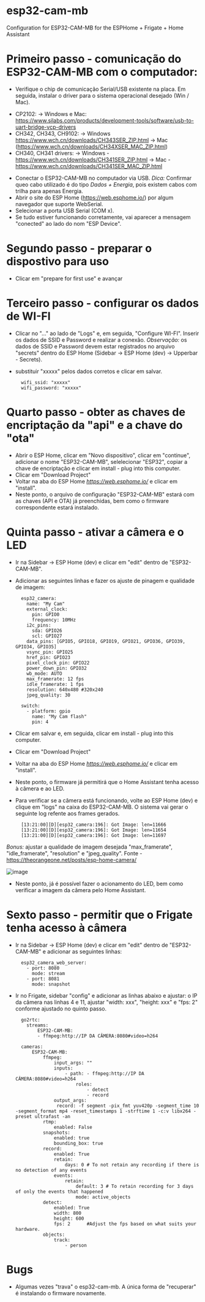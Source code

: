 # esp32-cam-mb
Configuration for ESP32-CAM-MB for the ESPHome + Frigate + Home Assistant

# Primeiro passo - comunicação do ESP32-CAM-MB com o computador:
- Verifique o chip de comunicação Serial/USB existente na placa. Em seguida, instalar o driver para o sistema operacional desejado (Win / Mac).
* CP2102:
  -> Windows e Mac: https://www.silabs.com/products/development-tools/software/usb-to-uart-bridge-vcp-drivers
* CH342, CH343, CH9102:
  -> Windows https://www.wch.cn/downloads/CH343SER_ZIP.html
  -> Mac (https://www.wch.cn/downloads/CH34XSER_MAC_ZIP.html)
* CH340, CH341 drivers:
  -> Windows - https://www.wch.cn/downloads/CH341SER_ZIP.html
  -> Mac - https://www.wch.cn/downloads/CH341SER_MAC_ZIP.html
- Conectar o ESP32-CAM-MB no computador via USB.
*Dica:* Confirmar queo cabo utilizado é do tipo *Dados + Energia*, pois existem cabos com trilha para apenas Energia.
- Abrir o site do ESP Home (https://web.esphome.io/) por algum navegador que suporte WebSerial.
- Selecionar a porta USB Serial (COM x).
- Se tudo estiver funcionando corretamente, vai aparecer a mensagem "conected" ao lado do nom "ESP Device".

# Segundo passo - preparar o dispostivo para uso
- Clicar em "prepare for first use" e avançar

# Terceiro passo - configurar os dados de WI-FI
- Clicar no "..." ao lado de "Logs" e, em seguida, "Configure WI-FI". Inserir os dados de SSID e Password e realizar a conexão.
*Observação:* os dados de SSID e Password devem estar registrados no arquivo "secrets" dentro do ESP Home (Sidebar -> ESP Home (dev) -> Upperbar - Secrets).
- substituir "xxxxx" pelos dados corretos e clicar em salvar.

		wifi_ssid: "xxxxx"
		wifi_password: "xxxxx"

# Quarto passo - obter as chaves de encriptação da "api" e a chave do "ota"
- Abrir o ESP Home, clicar em "Novo dispositivo", clicar em "continue", adicionar o nome "ESP32-CAM-MB", selelecionar "ESP32", copiar a chave de encriptação e clicar em install - plug into this computer.
- Clicar em "Download Project"
- Voltar na aba do ESP Home *https://web.esphome.io/* e clicar em "install".
- Neste ponto, o arquivo de configuração "ESP32-CAM-MB" estará com as chaves (API e OTA) já preenchidas, bem como o firmware correspondente estará instalado.

# Quinta passo - ativar a câmera e o LED
- Ir na Sidebar -> ESP Home (dev) e clicar em "edit" dentro de "ESP32-CAM-MB".
- Adicionar as seguintes linhas e fazer os ajuste de pinagem e qualidade de imagem:

		esp32_camera:
		  name: "My Cam"
		  external_clock:
		    pin: GPIO0
		    frequency: 10MHz
		  i2c_pins:
		    sda: GPIO26
		    scl: GPIO27
		  data_pins: [GPIO5, GPIO18, GPIO19, GPIO21, GPIO36, GPIO39, GPIO34, GPIO35]
		  vsync_pin: GPIO25
		  href_pin: GPIO23
		  pixel_clock_pin: GPIO22
		  power_down_pin: GPIO32
		  wb_mode: AUTO
		  max_framerate: 12 fps   
		  idle_framerate: 1 fps 
		  resolution: 640x480 #320x240
		  jpeg_quality: 30
		
		switch:
		  - platform: gpio
		    name: "My Cam flash"
		    pin: 4

- Clicar em salvar e, em seguida, clicar em install - plug into this computer.
- Clicar em "Download Project"
- Voltar na aba do ESP Home *https://web.esphome.io/* e clicar em "install".
- Neste ponto, o firmware já permitirá que o Home Assistant tenha acesso à câmera e ao LED.
- Para verificar se a câmera está funcionando, volte ao ESP Home (dev) e clique em "logs" na caixa do ESP32-CAM-MB. O sistema vai gerar o seguinte log refente aos frames gerados.

		[13:21:00][D][esp32_camera:196]: Got Image: len=11666
		[13:21:00][D][esp32_camera:196]: Got Image: len=11654
		[13:21:00][D][esp32_camera:196]: Got Image: len=11697

*Bonus:* ajustar a qualidade de imagem desejada "max_framerate", "idle_framerate", "resolution" e "jpeg_quality". Fonte - https://theorangeone.net/posts/esp-home-camera/

![image](https://github.com/mariogppcom/esp32-cam-mb/assets/38541749/eb2156e1-aded-4979-8f02-e6adc081d922)

- Neste ponto, já é possível fazer o acionamento do LED, bem como verificar a imagem da câmera pelo Home Assistant.

# Sexto passo - permitir que o Frigate tenha acesso à câmera

- Ir na Sidebar -> ESP Home (dev) e clicar em "edit" dentro de "ESP32-CAM-MB" e adicionar as seguintes linhas:

		esp32_camera_web_server:
		  - port: 8080
		    mode: stream
		  - port: 8081
		    mode: snapshot

- Ir no Frigate, sidebar "config" e adicionar as linhas abaixo e ajustar: o IP da câmera nas linhas 4 e 11, ajustar "width: xxx", "height: xxx" e "fps: 2" conforme ajustado no quinto passo.

		go2rtc:
		  streams:
		      ESP32-CAM-MB:
		      - ffmpeg:http://IP DA CÂMERA:8080#video=h264
		
		cameras:
			ESP32-CAM-MB:  
				ffmpeg:  
					input_args: ""          
					inputs:  
						- path: - ffmpeg:http://IP DA CÂMERA:8080#video=h264
							roles:  
								- detect  
								- record
					output_args:  
					 record: -f segment -pix_fmt yuv420p -segment_time 10 -segment_format mp4 -reset_timestamps 1 -strftime 1 -c:v libx264 -preset ultrafast -an  
				rtmp:  
					enabled: False  
				snapshots:  
					enabled: true  
					bounding_box: true  
				record:  
					enabled: True  
					retain:  
						days: 0 # To not retain any recording if there is no detection of any events  
					events:  
						retain:  
							default: 3 # To retain recording for 3 days of only the events that happened  
							mode: active_objects 
				detect:
					enabled: True  
					width: 800  
					height: 600  
					fps: 2      #Adjust the fps based on what suits your hardware.  
				objects:
					track:  
						- person

# Bugs
- Algumas vezes "trava" o esp32-cam-mb. A única forma de "recuperar" é instalando o firmware novamente.
